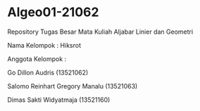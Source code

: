 # Algeo01-21062
Repository Tugas Besar Mata Kuliah Aljabar Linier dan Geometri

Nama Kelompok     : Hiksrot

Anggota Kelompok  : 

Go Dillon Audris (13521062)

Salomo Reinhart Gregory Manalu (13521063)
                    
Dimas Sakti Widyatmaja (13521160)
